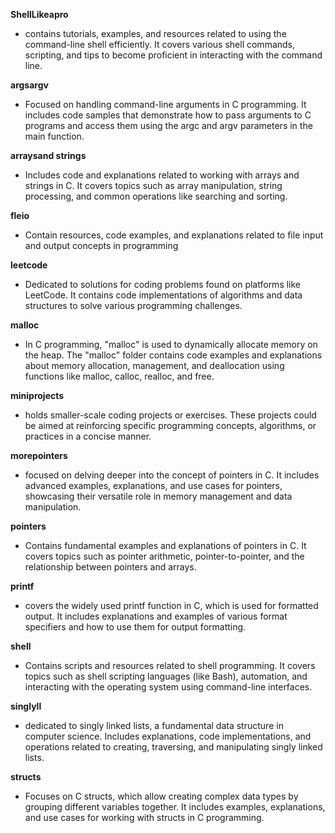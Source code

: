 

**ShellLikeapro** 


- contains tutorials, examples, and resources related to using the command-line shell efficiently. It covers various shell commands, scripting, and tips to become proficient in interacting with the command line.


**argsargv**


 - Focused on handling command-line arguments in C programming. It includes code samples that demonstrate how to pass arguments to C programs and access them using the argc and argv parameters in the main function.


**arraysand strings**


 - Includes code and explanations related to working with arrays and strings in C. It covers topics such as array manipulation, string processing, and common operations like searching and sorting.


**fleio**


 - Contain resources, code examples, and explanations related to file input and output concepts in programming


**leetcode**


 - Dedicated to solutions for coding problems found on platforms like LeetCode. It contains code implementations of algorithms and data structures to solve various programming challenges.


**malloc** 


- In C programming, "malloc" is used to dynamically allocate memory on the heap. The "malloc" folder contains code examples and explanations about memory allocation, management, and deallocation using functions like malloc, calloc, realloc, and free.


**miniprojects**


 - holds smaller-scale coding projects or exercises. These projects could be aimed at reinforcing specific programming concepts, algorithms, or practices in a concise manner.


**morepointers**


 - focused on delving deeper into the concept of pointers in C. It includes advanced examples, explanations, and use cases for pointers, showcasing their versatile role in memory management and data manipulation.


**pointers**


 - Contains fundamental examples and explanations of pointers in C. It covers topics such as pointer arithmetic, pointer-to-pointer, and the relationship between pointers and arrays.


**printf** 


-  covers the widely used printf function in C, which is used for formatted output. It includes explanations and examples of various format specifiers and how to use them for output formatting.


**shell**


 - Contains scripts and resources related to shell programming. It covers topics such as shell scripting languages (like Bash), automation, and interacting with the operating system using command-line interfaces.


**singlyll**


 - dedicated to singly linked lists, a fundamental data structure in computer science. Includes explanations, code implementations, and operations related to creating, traversing, and manipulating singly linked lists.

**structs**


 - Focuses on C structs, which allow creating complex data types by grouping different variables together. It includes examples, explanations, and use cases for working with structs in C programming.
 